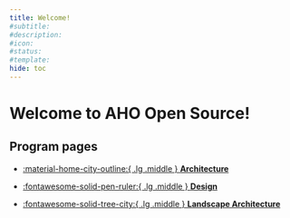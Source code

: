 ```yaml
---
title: Welcome!
#subtitle: 
#description: 
#icon: 
#status:
#template: 
hide: toc
---
```


# Welcome to AHO Open Source!

## Program pages
<div class="grid cards" markdown>

- [:material-home-city-outline:{ .lg .middle } **Architecture**](programmes/architecture.md)

- [:fontawesome-solid-pen-ruler:{ .lg .middle } **Design**](programmes/design.md)

- [:fontawesome-solid-tree-city:{ .lg .middle } **Landscape Architecture**](programmes/lanscape_architecture.md)

</div>
